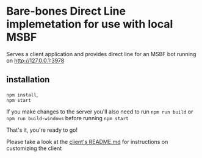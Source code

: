 # Bare-bones Direct Line implemetation for use with local MSBF

Serves a client application and provides direct line for an MSBF bot running on http://127.0.0.1:3978

## installation

`npm install`,  
`npm start`

If you make changes to the server you'll also need to run `npm run build` or `npm run build-windows` before running `npm start`

That's it, you're ready to go!

Please take a look at the [client's README.md](https://github.com/ConversationalComponents/msbf-local-direct-line-and-client/blob/master/client/README.md) for instructions on customizing the client
